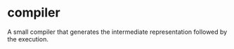 # compiler
A small compiler that generates the intermediate representation followed by the execution.
